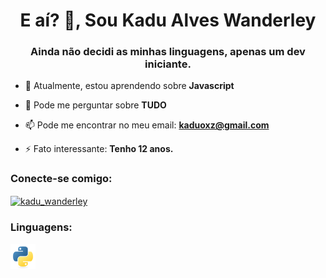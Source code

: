 <h1 align="center">E aí? 👋, Sou Kadu Alves Wanderley</h1>
<h3 align="center">Ainda não decidi as minhas linguagens, apenas um dev iniciante.</h3>

- 🌱 Atualmente, estou aprendendo sobre **Javascript**

- 💬 Pode me perguntar sobre **TUDO**

- 📫 Pode me encontrar no meu email: **kaduoxz@gmail.com**

- ⚡ Fato interessante: **Tenho 12 anos.**

<h3 align="left">Conecte-se comigo:</h3>
<p align="left">
<a href="https://instagram.com/kadu_wanderley" target="blank"><img align="center" src="https://raw.githubusercontent.com/rahuldkjain/github-profile-readme-generator/master/src/images/icons/Social/instagram.svg" alt="kadu_wanderley" height="30" width="40" /></a>
</p>

<h3 align="left">Linguagens:</h3>
<p align="left"> <a href="https://www.python.org" target="_blank" rel="noreferrer"> <img src="https://raw.githubusercontent.com/devicons/devicon/master/icons/python/python-original.svg" alt="python" width="40" height="40"/> </a> </p>

<!---
devkaw/devkaw is a ✨ special ✨ repository because its `README.md` (this file) appears on your GitHub profile.
You can click the Preview link to take a look at your changes.
--->

